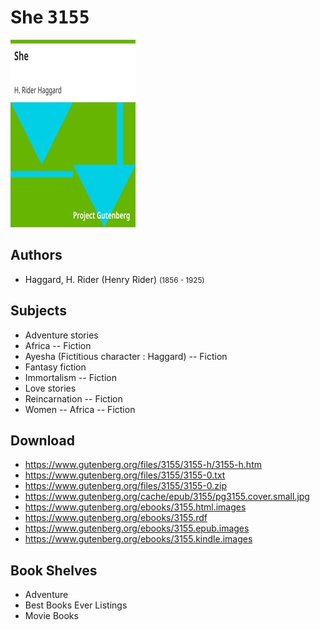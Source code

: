 # She <kbd>3155</kbd>

![](./cover.medium.jpg "")

## Authors


 - Haggard, H. Rider (Henry Rider) <small>(1856 - 1925)</small>

## Subjects


 - Adventure stories
 - Africa -- Fiction
 - Ayesha (Fictitious character : Haggard) -- Fiction
 - Fantasy fiction
 - Immortalism -- Fiction
 - Love stories
 - Reincarnation -- Fiction
 - Women -- Africa -- Fiction

## Download


 - https://www.gutenberg.org/files/3155/3155-h/3155-h.htm
 - https://www.gutenberg.org/files/3155/3155-0.txt
 - https://www.gutenberg.org/files/3155/3155-0.zip
 - https://www.gutenberg.org/cache/epub/3155/pg3155.cover.small.jpg
 - https://www.gutenberg.org/ebooks/3155.html.images
 - https://www.gutenberg.org/ebooks/3155.rdf
 - https://www.gutenberg.org/ebooks/3155.epub.images
 - https://www.gutenberg.org/ebooks/3155.kindle.images

## Book Shelves


 - Adventure
 - Best Books Ever Listings
 - Movie Books
